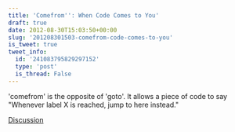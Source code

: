 ```yaml
---
title: 'Comefrom'': When Code Comes to You'
draft: true
date: 2012-08-30T15:03:50+00:00
slug: '201208301503-comefrom-code-comes-to-you'
is_tweet: true
tweet_info:
  id: '241083795829297152'
  type: 'post'
  is_thread: False
---
```




'comefrom' is the opposite of 'goto'. It allows a piece of code to say "Whenever label X is reached, jump to here instead."

[Discussion](https://x.com/sytelus/status/241083795829297152)
